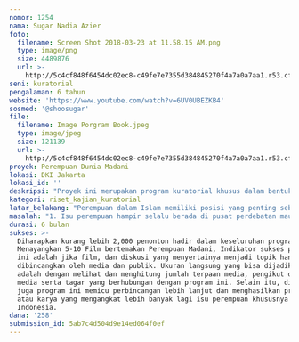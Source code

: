 ```yaml
---
nomor: 1254
nama: Sugar Nadia Azier
foto:
  filename: Screen Shot 2018-03-23 at 11.58.15 AM.png
  type: image/png
  size: 4489876
  url: >-
    http://5c4cf848f6454dc02ec8-c49fe7e7355d384845270f4a7a0a7aa1.r53.cf2.rackcdn.com/d9b1fa37-48ba-4021-b3a1-0fbb84fb05f2/Screen%20Shot%202018-03-23%20at%2011.58.15%20AM.png
seni: kuratorial
pengalaman: 6 tahun
website: 'https://www.youtube.com/watch?v=6UV0UBEZKB4'
sosmed: '@shoosugar'
file:
  filename: Image Porgram Book.jpeg
  type: image/jpeg
  size: 121139
  url: >-
    http://5c4cf848f6454dc02ec8-c49fe7e7355d384845270f4a7a0a7aa1.r53.cf2.rackcdn.com/47363efa-ab8b-4d9e-af5f-34b74b723342/Image%20Porgram%20Book.jpeg
proyek: Perempuan Dunia Madani
lokasi: DKI Jakarta
lokasi_id: ''
deskripsi: "Proyek ini merupakan program kuratorial khusus dalam bentuk pemutaran film dan diskusi. Program kuratorial ini ditempatkan sebagai bagian dari Madani Film Festival yang rencananya akan dilaksanakan pada bulan Oktober 2018. Madani Film Festival adalah festival film pertama di Indonesia yang khusus menampilkan film-film dari negara-negara Islam, atau yang bertemakan masyarakat Islam. Sebagaimana namanya, festival ini mendedikasikan diri untuk menunjukkan bahwa Islam bukanlah penanda pembeda yang memisahkan pemeluknya dari nafas bersama umat manusia di dunia.\r\n\r\nProgram ‘Perempuan Dunia Madani’ merupakan program khusus dalam Madani film festival yang mengkaji dan menampilkan isu masyarakat Madani dari sudut pengalaman perempuan. Proyek kuratorial ini akan menampilkan bagaimana isu dan situasi kaum perempuan (di dunia Islam) muncul dalam karya-karya filmmaker perempuan, serta juga menampilkan bagaimana perjuangan/kisah hidup karakter perempuan tertentu tergambarkan dalam film. Selain menayangkan film dari sutradara perempuan, dan film khusus tentang tokoh perempuan, program ini akan dilengkapi dengan satu sesi diskusi yang rencananya akan mengundang Aida Begic, sutradara perempuan asal Bosnia Herzegovina sebagai salah narasumber diskusi. Sejak karya pertamanya Snijeg, kisah perempuan dalam perang Bosnia yang memenangi penghagaan Critics Weeks Grand Prize di Cannes Film Festival 2008, Aida Begic terus membuat karya yang peka terhadap kekisahan dan sudut pandang perempuan. "
kategori: riset_kajian_kuratorial
latar_belakang: "Perempuan dalam Islam memiliki posisi yang penting sebagaimana digambarkan beragam kisah dalam Qur’an dan hadis. Hampir semua literatur Islam sepakat bahwa Islam menjunjung tinggi harkat dan martabat perempuan. \r\n\r\nPeran penting perempuan dalam sejarah Islam juga banyak tercatat. Dalam sejarah Islam, perempuan mengajar kaum laki-laki dalam hal keagamaan bukanlah hal aneh. Perempuan dalam sejarah Islam juga tercatat mendirikan perguruan tinggi pertama. Bahkan wanita Muslim juga banyak tercatat memainkan peran paling penting dalam kehidupan publik: menjadi kepala negara.\r\n\r\nNamun, pandangan ideal Islam soal keseimbangan antara perempuan dan laki-laki seringkali tidak terealisasi dalam dunia nyata. Pelanggaran HAM, pelecehan seksual, dominasi laki-laki, bahkan penyangkalan terhadap hak-hak dasar kaum perempuan masih banyak tercatat terjadi pada masyarakat dan komunitas Muslim. Kurangnya akses pendidikan, akses lapangan pekerjaan, serta kurangnya eksposur bagi para perempuan di negara-negara Islam, memiliki berbagai alasan dan sebab: sosial, geografis, politik maupun ekonomi. Tak ada jawaban mudah bagi situasi yang masih menyelimuti banyak kaum perempuan ini. Film dapat menjadi sebuah medium efektif untuk masuk ke dalam isu-isu ini. Keinginan untuk mengkaji, mediskusikan dan menampilkan perjuangan, harapan, ketakutan, dan keindahan hidup dari perempuan yang beragam dari seluruh dunia ini yang menjadi latar ide untuk proyek ini.\r\n"
masalah: "1. Isu perempuan hampir selalu berada di pusat perdebatan maupun pusat konflik. Namun lebih sering isu perempuan dibicarakan tidak dari sudut pandang perempuan itu sendiri. Program ’Perempuan Dunia Madani’ ingin melihat bagaimana pembicaraan tentang Islam, tentang masyarakat Madani ditampilkan dan dibicarakan sepenuhnya dari sudut pandang pengalaman perempuan.\r\n\r\n2.Kurangnya akses terhadap film-film karya atau tentang perempuan dari negara negara Islam. Kurasi film-film ’berkualitas’ tentang perempuan dari berbagai kebudayaan akan bisa menampilkan mozaik masalah terkini yang dihadapi kaum perempuan.\r\n\r\n3.Filmmaker perempuan memiliki cara pandang tersendiri dalam memotret masalah dalam masyarakatnya. Filmmaker seperti Aida Begic di Bosnia Herzegovina misalnya mulai berkarya dalam situasi negaranya yang tercabik peperangan, dan itu menjadikan karyanya peka terhadap penderitaan. Nadine Labaki di Lebanon juga lahir dan tumbuh di negara yang tercabik perang bertahun-tahun, namun ia memilih humor dan komedi untuk memotret nasib perempuan biasa dalam kompleksitas konflik politik. lalu juga ada Yasmin Ahmad di Malaysia yang harus bereaksi terhadap meningkatnya inklusifitas kaum muslimin dalam masyarakat multi etnis dan agama. Masih banyak nama lainnya seperti Samira Makhmalbaf dan lainnya. Film-film mereka, ditambah dengan film tentang kisah hidup tokoh perempuan seperti Malala Yosefzai dan Tjut Nya Dhien ingin diangkat menjadi bagian dari program ’Perempuan Dunia Madani’ ini.  "
durasi: 6 bulan
sukses: >-
  Diharapkan kurang lebih 2,000 penonton hadir dalam keseluruhan program ini.
  Menayangkan 5-10 Film bertemakan Perempuan Madani, Indikator sukses program
  ini adalah jika film, dan diskusi yang menyertainya menjadi topik hangat yang
  dibincangkan oleh media dan publik. Ukuran langsung yang bisa dijadikan acuan
  adalah dengan melihat dan menghitung jumlah terpaan media, pengikut di sosial
  media serta tagar yang berhubungan dengan program ini. Selain itu, diharapkan
  juga program ini memicu perbincangan lebih lanjut dan menghasilkan program
  atau karya yang mengangkat lebih banyak lagi isu perempuan khususnya di
  Indonesia. 
dana: '258'
submission_id: 5ab7c4d504d9e14ed064f0ef
---
```

